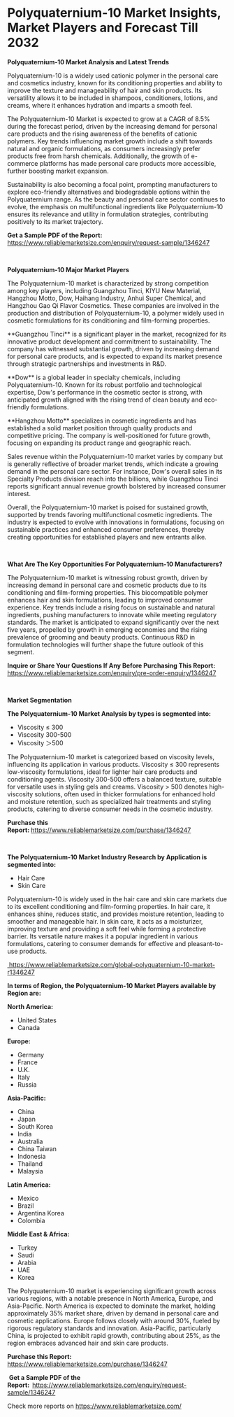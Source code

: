 <p><h1>Polyquaternium-10 Market Insights, Market Players and Forecast Till 2032</h1></p><p><strong>Polyquaternium-10 Market Analysis and Latest Trends</strong></p>
<p><p>Polyquaternium-10 is a widely used cationic polymer in the personal care and cosmetics industry, known for its conditioning properties and ability to improve the texture and manageability of hair and skin products. Its versatility allows it to be included in shampoos, conditioners, lotions, and creams, where it enhances hydration and imparts a smooth feel. </p><p>The Polyquaternium-10 Market is expected to grow at a CAGR of 8.5% during the forecast period, driven by the increasing demand for personal care products and the rising awareness of the benefits of cationic polymers. Key trends influencing market growth include a shift towards natural and organic formulations, as consumers increasingly prefer products free from harsh chemicals. Additionally, the growth of e-commerce platforms has made personal care products more accessible, further boosting market expansion. </p><p>Sustainability is also becoming a focal point, prompting manufacturers to explore eco-friendly alternatives and biodegradable options within the Polyquaternium range. As the beauty and personal care sector continues to evolve, the emphasis on multifunctional ingredients like Polyquaternium-10 ensures its relevance and utility in formulation strategies, contributing positively to its market trajectory.</p></p>
<p><strong>Get a Sample PDF of the Report:&nbsp;</strong> <a href="https://www.reliablemarketsize.com/enquiry/request-sample/1346247?utm_campaign=3112&utm_medium=2&utm_source=Github&utm_content=ia&utm_term=23032025&utm_id=polyquaternium-10">https://www.reliablemarketsize.com/enquiry/request-sample/1346247</a></p>
<p>&nbsp;</p>
<p><strong>Polyquaternium-10 Major Market Players</strong></p>
<p><p>The Polyquaternium-10 market is characterized by strong competition among key players, including Guangzhou Tinci, KIYU New Material, Hangzhou Motto, Dow, Haihang Industry, Anhui Super Chemical, and Hangzhou Gao Qi Flavor Cosmetics. These companies are involved in the production and distribution of Polyquaternium-10, a polymer widely used in cosmetic formulations for its conditioning and film-forming properties.</p><p>**Guangzhou Tinci** is a significant player in the market, recognized for its innovative product development and commitment to sustainability. The company has witnessed substantial growth, driven by increasing demand for personal care products, and is expected to expand its market presence through strategic partnerships and investments in R&D.</p><p>**Dow** is a global leader in specialty chemicals, including Polyquaternium-10. Known for its robust portfolio and technological expertise, Dow's performance in the cosmetic sector is strong, with anticipated growth aligned with the rising trend of clean beauty and eco-friendly formulations.</p><p>**Hangzhou Motto** specializes in cosmetic ingredients and has established a solid market position through quality products and competitive pricing. The company is well-positioned for future growth, focusing on expanding its product range and geographic reach.</p><p>Sales revenue within the Polyquaternium-10 market varies by company but is generally reflective of broader market trends, which indicate a growing demand in the personal care sector. For instance, Dow's overall sales in its Specialty Products division reach into the billions, while Guangzhou Tinci reports significant annual revenue growth bolstered by increased consumer interest.</p><p>Overall, the Polyquaternium-10 market is poised for sustained growth, supported by trends favoring multifunctional cosmetic ingredients. The industry is expected to evolve with innovations in formulations, focusing on sustainable practices and enhanced consumer preferences, thereby creating opportunities for established players and new entrants alike.</p></p>
<p>&nbsp;</p>
<p><strong>What Are The Key Opportunities For Polyquaternium-10 Manufacturers?</strong></p>
<p><p>The Polyquaternium-10 market is witnessing robust growth, driven by increasing demand in personal care and cosmetic products due to its conditioning and film-forming properties. This biocompatible polymer enhances hair and skin formulations, leading to improved consumer experience. Key trends include a rising focus on sustainable and natural ingredients, pushing manufacturers to innovate while meeting regulatory standards. The market is anticipated to expand significantly over the next five years, propelled by growth in emerging economies and the rising prevalence of grooming and beauty products. Continuous R&D in formulation technologies will further shape the future outlook of this segment.</p></p>
<p><strong>Inquire or Share Your Questions If Any Before Purchasing This Report:</strong> <a href="https://www.reliablemarketsize.com/enquiry/pre-order-enquiry/1346247?utm_campaign=3112&utm_medium=2&utm_source=Github&utm_content=ia&utm_term=23032025&utm_id=polyquaternium-10">https://www.reliablemarketsize.com/enquiry/pre-order-enquiry/1346247</a></p>
<p>&nbsp;</p>
<p><strong>Market Segmentation</strong></p>
<p><strong>The Polyquaternium-10 Market Analysis by types is segmented into:</strong></p>
<p><ul><li>Viscosity ≤ 300</li><li>Viscosity 300-500</li><li>Viscosity ＞500</li></ul></p>
<p><p>The Polyquaternium-10 market is categorized based on viscosity levels, influencing its application in various products. Viscosity ≤ 300 represents low-viscosity formulations, ideal for lighter hair care products and conditioning agents. Viscosity 300-500 offers a balanced texture, suitable for versatile uses in styling gels and creams. Viscosity > 500 denotes high-viscosity solutions, often used in thicker formulations for enhanced hold and moisture retention, such as specialized hair treatments and styling products, catering to diverse consumer needs in the cosmetic industry.</p></p>
<p><strong>Purchase this Report:&nbsp;</strong><a href="https://www.reliablemarketsize.com/purchase/1346247?utm_campaign=3112&utm_medium=2&utm_source=Github&utm_content=ia&utm_term=23032025&utm_id=polyquaternium-10">https://www.reliablemarketsize.com/purchase/1346247</a></p>
<p>&nbsp;</p>
<p><strong>The Polyquaternium-10 Market Industry Research by Application is segmented into:</strong></p>
<p><ul><li>Hair Care</li><li>Skin Care</li></ul></p>
<p><p>Polyquaternium-10 is widely used in the hair care and skin care markets due to its excellent conditioning and film-forming properties. In hair care, it enhances shine, reduces static, and provides moisture retention, leading to smoother and manageable hair. In skin care, it acts as a moisturizer, improving texture and providing a soft feel while forming a protective barrier. Its versatile nature makes it a popular ingredient in various formulations, catering to consumer demands for effective and pleasant-to-use products.</p></p>
<p><a href="https://www.reliablemarketsize.com/global-polyquaternium-10-market-r1346247?utm_campaign=3112&utm_medium=2&utm_source=Github&utm_content=ia&utm_term=23032025&utm_id=polyquaternium-10">&nbsp;https://www.reliablemarketsize.com/global-polyquaternium-10-market-r1346247</a></p>
<p><strong>In terms of Region, the Polyquaternium-10 Market Players available by Region are:</strong></p>
<p>
    <p> <strong> North America: </strong>
        <ul>
            <li>United States</li>
            <li>Canada</li>
        </ul>
        </p> 
    <p> <strong> Europe: </strong>
        <ul>
            <li>Germany</li>
            <li>France</li>
            <li>U.K.</li>
            <li>Italy</li>
            <li>Russia</li>
        </ul>
        </p> 
    <p> <strong> Asia-Pacific: </strong>
        <ul>
            <li>China</li>
            <li>Japan</li>
            <li>South Korea</li>
            <li>India</li>
            <li>Australia</li>
            <li>China Taiwan</li>
            <li>Indonesia</li>
            <li>Thailand</li>
            <li>Malaysia</li>
        </ul>
        </p> 
    <p> <strong> Latin America: </strong>
        <ul>
            <li>Mexico</li>
            <li>Brazil</li>
            <li>Argentina Korea</li>
            <li>Colombia</li>
        </ul>
        </p> 
    <p> <strong> Middle East & Africa: </strong>
        <ul>
            <li>Turkey</li>
            <li>Saudi</li>
            <li>Arabia</li>
            <li>UAE</li>
            <li>Korea</li>
        </ul>
    </p>
    </p>
<p><p>The Polyquaternium-10 market is experiencing significant growth across various regions, with a notable presence in North America, Europe, and Asia-Pacific. North America is expected to dominate the market, holding approximately 35% market share, driven by demand in personal care and cosmetic applications. Europe follows closely with around 30%, fueled by rigorous regulatory standards and innovation. Asia-Pacific, particularly China, is projected to exhibit rapid growth, contributing about 25%, as the region embraces advanced hair and skin care products.</p></p>
<p><strong>Purchase this Report: </strong><a href="https://www.reliablemarketsize.com/purchase/1346247?utm_campaign=3112&utm_medium=2&utm_source=Github&utm_content=ia&utm_term=23032025&utm_id=polyquaternium-10">https://www.reliablemarketsize.com/purchase/1346247</a></p>
<p>&nbsp;<strong>Get a Sample PDF of the Report:&nbsp;&nbsp;</strong><a href="https://www.reliablemarketsize.com/enquiry/request-sample/1346247?utm_campaign=3112&utm_medium=2&utm_source=Github&utm_content=ia&utm_term=23032025&utm_id=polyquaternium-10">https://www.reliablemarketsize.com/enquiry/request-sample/1346247</a></p>
<p><strong></strong></p>
<p>Check more reports on <a href="https://www.reliablemarketsize.com/?utm_campaign=3112&utm_medium=2&utm_source=Github&utm_content=ia&utm_term=23032025&utm_id=polyquaternium-10">https://www.reliablemarketsize.com/</a></p>